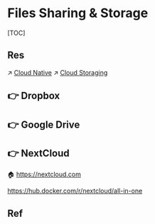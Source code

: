 # Files Sharing & Storage

[TOC]



## Res
↗ [Cloud Native](../../../../Software%20Engineering/☁️%20Cloud%20Native/Cloud%20Native.md)
↗ [Cloud Storaging](../../../../Software%20Engineering/☁️%20Cloud%20Native/🌵%20Cloud%20Native%20Overview/🗿%20Cloud%20Models/Cloud%20Service%20(Delivery)%20Models/SaaS/Cloud%20Storaging/Cloud%20Storaging.md)



## 👉 Dropbox


## 👉 Google Drive


## 👉 NextCloud
🏠 https://nextcloud.com

https://hub.docker.com/r/nextcloud/all-in-one



## Ref

